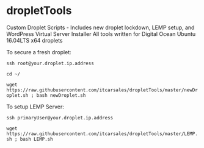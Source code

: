 # dropletTools
Custom Droplet Scripts - Includes new droplet lockdown, LEMP setup, and WordPress Virtual Server Installer
All tools written for Digital Ocean Ubuntu 16.04LTS x64 droplets

To secure a fresh droplet:


```ssh root@your.droplet.ip.address```

```cd ~/```

```wget https://raw.githubusercontent.com/itcarsales/dropletTools/master/newDroplet.sh ; bash newDroplet.sh```


To setup LEMP Server:

```ssh primaryUser@your.droplet.ip.address```

```wget https://raw.githubusercontent.com/itcarsales/dropletTools/master/LEMP.sh ; bash LEMP.sh```
